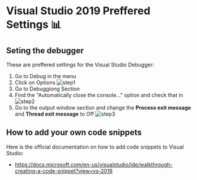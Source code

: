 # Visual Studio 2019 Preffered Settings 📊
## Seting the debugger
These are preffered settings for the Visual Studio Debugger:
1. Go to Debug in the menu
2. Click on Options
![step1](https://github.com/sedc-codecademy/skwd8-05-oopcsharp/blob/master/g7/img/1.png)
3. Go to Debuggiong Section
4. Find the "Automatically close the console..." option and check that in
![step2](https://github.com/sedc-codecademy/skwd8-05-oopcsharp/blob/master/g7/img/2.png)
5. Go to the output window section and change the **Process exit message** and **Thread exit message** to Off
![step3](https://github.com/sedc-codecademy/skwd8-05-oopcsharp/blob/master/g7/img/3.png)

## How to add your own code snippets
Here is the official documentation on how to add code snippets to Visual Studio:
* https://docs.microsoft.com/en-us/visualstudio/ide/walkthrough-creating-a-code-snippet?view=vs-2019
